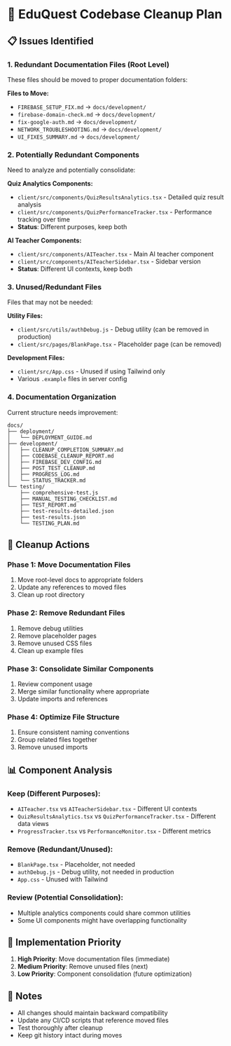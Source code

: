 # 🧹 EduQuest Codebase Cleanup Plan

## 📋 **Issues Identified**

### **1. Redundant Documentation Files (Root Level)**
These files should be moved to proper documentation folders:

**Files to Move:**
- `FIREBASE_SETUP_FIX.md` → `docs/development/`
- `firebase-domain-check.md` → `docs/development/`
- `fix-google-auth.md` → `docs/development/`
- `NETWORK_TROUBLESHOOTING.md` → `docs/development/`
- `UI_FIXES_SUMMARY.md` → `docs/development/`

### **2. Potentially Redundant Components**
Need to analyze and potentially consolidate:

**Quiz Analytics Components:**
- `client/src/components/QuizResultsAnalytics.tsx` - Detailed quiz result analysis
- `client/src/components/QuizPerformanceTracker.tsx` - Performance tracking over time
- **Status**: Different purposes, keep both

**AI Teacher Components:**
- `client/src/components/AITeacher.tsx` - Main AI teacher component
- `client/src/components/AITeacherSidebar.tsx` - Sidebar version
- **Status**: Different UI contexts, keep both

### **3. Unused/Redundant Files**
Files that may not be needed:

**Utility Files:**
- `client/src/utils/authDebug.js` - Debug utility (can be removed in production)
- `client/src/pages/BlankPage.tsx` - Placeholder page (can be removed)

**Development Files:**
- `client/src/App.css` - Unused if using Tailwind only
- Various `.example` files in server config

### **4. Documentation Organization**
Current structure needs improvement:

```
docs/
├── deployment/
│   └── DEPLOYMENT_GUIDE.md
├── development/
│   ├── CLEANUP_COMPLETION_SUMMARY.md
│   ├── CODEBASE_CLEANUP_REPORT.md
│   ├── FIREBASE_DEV_CONFIG.md
│   ├── POST_TEST_CLEANUP.md
│   ├── PROGRESS_LOG.md
│   └── STATUS_TRACKER.md
└── testing/
    ├── comprehensive-test.js
    ├── MANUAL_TESTING_CHECKLIST.md
    ├── TEST_REPORT.md
    ├── test-results-detailed.json
    ├── test-results.json
    └── TESTING_PLAN.md
```

## 🎯 **Cleanup Actions**

### **Phase 1: Move Documentation Files**
1. Move root-level docs to appropriate folders
2. Update any references to moved files
3. Clean up root directory

### **Phase 2: Remove Redundant Files**
1. Remove debug utilities
2. Remove placeholder pages
3. Remove unused CSS files
4. Clean up example files

### **Phase 3: Consolidate Similar Components**
1. Review component usage
2. Merge similar functionality where appropriate
3. Update imports and references

### **Phase 4: Optimize File Structure**
1. Ensure consistent naming conventions
2. Group related files together
3. Remove unused imports

## 📊 **Component Analysis**

### **Keep (Different Purposes):**
- `AITeacher.tsx` vs `AITeacherSidebar.tsx` - Different UI contexts
- `QuizResultsAnalytics.tsx` vs `QuizPerformanceTracker.tsx` - Different data views
- `ProgressTracker.tsx` vs `PerformanceMonitor.tsx` - Different metrics

### **Remove (Redundant/Unused):**
- `BlankPage.tsx` - Placeholder, not needed
- `authDebug.js` - Debug utility, not needed in production
- `App.css` - Unused with Tailwind

### **Review (Potential Consolidation):**
- Multiple analytics components could share common utilities
- Some UI components might have overlapping functionality

## 🚀 **Implementation Priority**

1. **High Priority**: Move documentation files (immediate)
2. **Medium Priority**: Remove unused files (next)
3. **Low Priority**: Component consolidation (future optimization)

## 📝 **Notes**
- All changes should maintain backward compatibility
- Update any CI/CD scripts that reference moved files
- Test thoroughly after cleanup
- Keep git history intact during moves